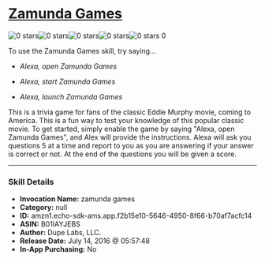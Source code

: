 # [Zamunda Games](http://alexa.amazon.com/#skills/amzn1.echo-sdk-ams.app.f2b15e10-5646-4950-8f66-b70af7acfc14)
![0 stars](../../images/ic_star_border_black_18dp_1x.png)![0 stars](../../images/ic_star_border_black_18dp_1x.png)![0 stars](../../images/ic_star_border_black_18dp_1x.png)![0 stars](../../images/ic_star_border_black_18dp_1x.png)![0 stars](../../images/ic_star_border_black_18dp_1x.png) 0

To use the Zamunda Games skill, try saying...

* *Alexa, open Zamunda Games*

* *Alexa, start Zamunda Games*

* *Alexa, launch Zamunda Games*

This is a trivia game for fans of the classic Eddie Murphy movie, coming to America. This is a fun way to test your knowledge of this popular classic movie. To get started, simply enable the game by saying "Alexa, open Zamunda Games", and Alex will provide the instructions. Alexa will ask you questions 5 at a time and report to you as you are answering if your answer is correct or not. At the end of the questions you will be given a score.

***

### Skill Details

* **Invocation Name:** zamunda games
* **Category:** null
* **ID:** amzn1.echo-sdk-ams.app.f2b15e10-5646-4950-8f66-b70af7acfc14
* **ASIN:** B01IAYJEBS
* **Author:** Dupe Labs, LLC.
* **Release Date:** July 14, 2016 @ 05:57:48
* **In-App Purchasing:** No
